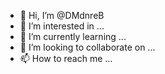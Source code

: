 - 👋 Hi, I’m @DMdnreB
- 👀 I’m interested in ...
- 🌱 I’m currently learning ...
- 💞️ I’m looking to collaborate on ...
- 📫 How to reach me ...

<!---
DMdnreB/DMdnreB is a ✨ special ✨ repository because its `README.md` (this file) appears on your GitHub profile.
You can click the Preview link to take a look at your changes.
--->
